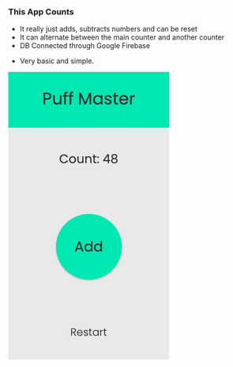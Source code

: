### This App Counts

* It really just adds, subtracts numbers and can be reset
* It can alternate between the main counter and another counter
* DB Connected through Google Firebase

- Very basic and simple.

![image of app](./public/app.png)